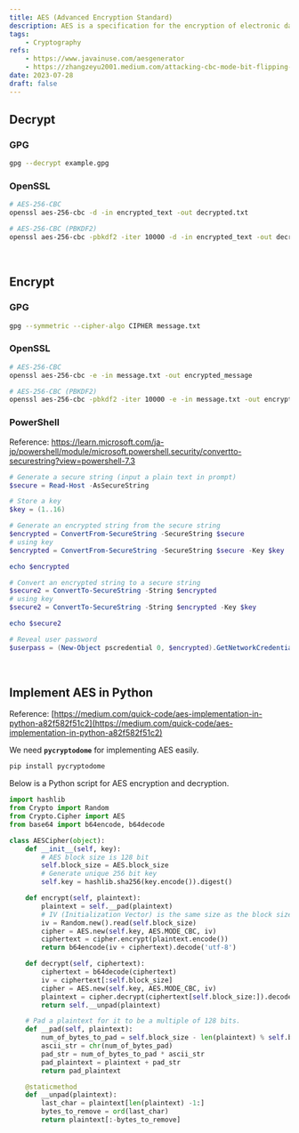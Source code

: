 ```yaml
---
title: AES (Advanced Encryption Standard)
description: AES is a specification for the encryption of electronic data.
tags:
    - Cryptography
refs:
	- https://www.javainuse.com/aesgenerator
    - https://zhangzeyu2001.medium.com/attacking-cbc-mode-bit-flipping-7e0a1c185511
date: 2023-07-28
draft: false
---
```


## Decrypt

### GPG

```bash
gpg --decrypt example.gpg
```

### OpenSSL

```bash
# AES-256-CBC
openssl aes-256-cbc -d -in encrypted_text -out decrypted.txt

# AES-256-CBC (PBKDF2)
openssl aes-256-cbc -pbkdf2 -iter 10000 -d -in encrypted_text -out decrypted.txt
```

<br />

## Encrypt

### GPG

```bash
gpg --symmetric --cipher-algo CIPHER message.txt
```

### OpenSSL

```bash
# AES-256-CBC
openssl aes-256-cbc -e -in message.txt -out encrypted_message

# AES-256-CBC (PBKDF2)
openssl aes-256-cbc -pbkdf2 -iter 10000 -e -in message.txt -out encrypted_message
```

### PowerShell

Reference: https://learn.microsoft.com/ja-jp/powershell/module/microsoft.powershell.security/convertto-securestring?view=powershell-7.3

```powershell
# Generate a secure string (input a plain text in prompt)
$secure = Read-Host -AsSecureString

# Store a key
$key = (1..16)

# Generate an encrypted string from the secure string
$encrypted = ConvertFrom-SecureString -SecureString $secure
# using key
$encrypted = ConvertFrom-SecureString -SecureString $secure -Key $key

echo $encrypted

# Convert an encrypted string to a secure string
$secure2 = ConvertTo-SecureString -String $encrypted
# using key
$secure2 = ConvertTo-SecureString -String $encrypted -Key $key

echo $secure2

# Reveal user password
$userpass = (New-Object pscredential 0, $encrypted).GetNetworkCredential().Password
```

<br />

## Implement AES in Python

Reference: [https://medium.com/quick-code/aes-implementation-in-python-a82f582f51c2](https://medium.com/quick-code/aes-implementation-in-python-a82f582f51c2)  

We need **`pycryptodome`** for implementing AES easily.

```bash
pip install pycryptodome
```

Below is a Python script for AES encryption and decryption.

```python
import hashlib
from Crypto import Random
from Crypto.Cipher import AES
from base64 import b64encode, b64decode

class AESCipher(object):
	def __init__(self, key):
		# AES block size is 128 bit
		self.block_size = AES.block_size
		# Generate unique 256 bit key
		self.key = hashlib.sha256(key.encode()).digest()

	def encrypt(self, plaintext):
		plaintext = self.__pad(plaintext)
		# IV (Initialization Vector) is the same size as the block size
		iv = Random.new().read(self.block_size)
		cipher = AES.new(self.key, AES.MODE_CBC, iv)
		ciphertext = cipher.encrypt(plaintext.encode())
		return b64encode(iv + ciphertext).decode('utf-8')

	def decrypt(self, ciphertext):
		ciphertext = b64decode(ciphertext)
		iv = ciphertext[:self.block_size]
		cipher = AES.new(self.key, AES.MODE_CBC, iv)
		plaintext = cipher.decrypt(ciphertext[self.block_size:]).decode('utf-8')
		return self.__unpad(plaintext)

	# Pad a plaintext for it to be a multiple of 128 bits.
	def __pad(self, plaintext):
		num_of_bytes_to_pad = self.block_size - len(plaintext) % self.block_size
		ascii_str = chr(num_of_bytes_pad)
		pad_str = num_of_bytes_to_pad * ascii_str
		pad_plaintext = plaintext + pad_str
		return pad_plaintext

	@staticmethod
	def __unpad(plaintext):
		last_char = plaintext[len(plaintext) -1:]
		bytes_to_remove = ord(last_char)
		return plaintext[:-bytes_to_remove]
```
